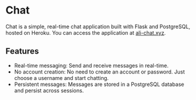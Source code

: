 # Chat

Chat is a simple, real-time chat application built with Flask and PostgreSQL, hosted on Heroku. You can access the application at [ali-chat.xyz](http://ali-chat.xyz).

## Features

- Real-time messaging: Send and receive messages in real-time.
- No account creation: No need to create an account or password. Just choose a username and start chatting.
- Persistent messages: Messages are stored in a PostgreSQL database and persist across sessions.
